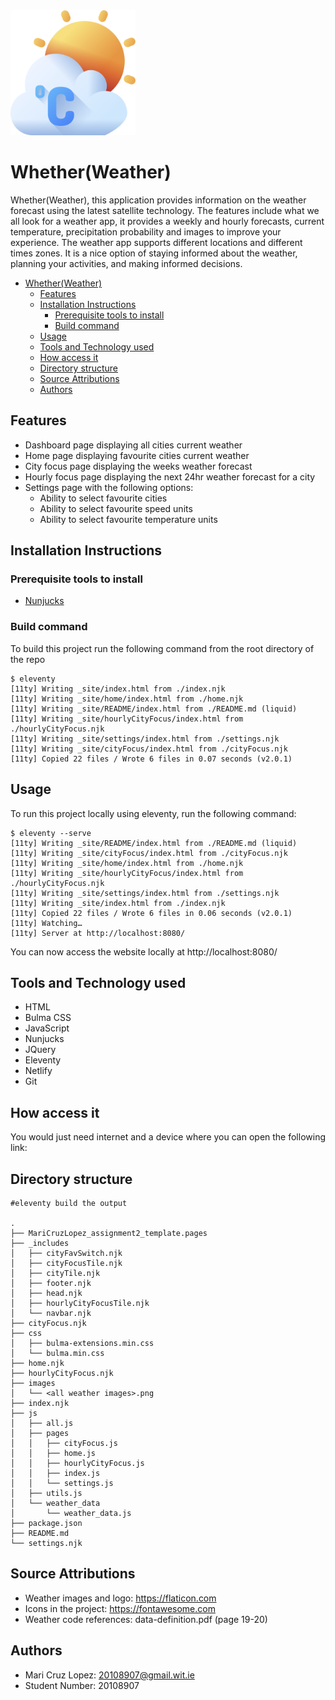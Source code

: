 <img src="images/logo.png" width="200" height="200" />

# Whether(Weather)
Whether(Weather), this application provides information on the weather forecast using the latest satellite technology.
The features include what we all look for a weather app, it provides a weekly and hourly forecasts, current temperature, precipitation probability and images to improve your experience.
The weather app supports different locations and different times zones. It is a nice option of staying informed about the weather, planning your activities, and making informed decisions.

- [Whether(Weather)](#whetherweather)
  - [Features](#features)
  - [Installation Instructions](#installation-instructions)
    - [Prerequisite tools to install](#prerequisite-tools-to-install)
    - [Build command](#build-command)
  - [Usage](#usage)
  - [Tools and Technology used](#tools-and-technology-used)
  - [How access it](#how-access-it)
  - [Directory structure](#directory-structure)
  - [Source Attributions](#source-attributions)
  - [Authors](#authors)


## Features
- Dashboard page displaying all cities current weather
- Home page displaying favourite cities current weather
- City focus page displaying the weeks weather forecast
- Hourly focus page displaying the next 24hr weather forecast for a city
- Settings page with the following options:
    - Ability to select favourite cities
    - Ability to select favourite speed units
    - Ability to select favourite temperature units

## Installation Instructions

### Prerequisite tools to install
- [Nunjucks](https://mozilla.github.io/nunjucks/getting-started.html)

### Build command
To build this project run the following command from the root directory of the repo
``` console
$ eleventy
[11ty] Writing _site/index.html from ./index.njk
[11ty] Writing _site/home/index.html from ./home.njk
[11ty] Writing _site/README/index.html from ./README.md (liquid)
[11ty] Writing _site/hourlyCityFocus/index.html from ./hourlyCityFocus.njk
[11ty] Writing _site/settings/index.html from ./settings.njk
[11ty] Writing _site/cityFocus/index.html from ./cityFocus.njk
[11ty] Copied 22 files / Wrote 6 files in 0.07 seconds (v2.0.1)
```

## Usage
To run this project locally using eleventy, run the following command:
``` console
$ eleventy --serve
[11ty] Writing _site/README/index.html from ./README.md (liquid)
[11ty] Writing _site/cityFocus/index.html from ./cityFocus.njk
[11ty] Writing _site/home/index.html from ./home.njk
[11ty] Writing _site/hourlyCityFocus/index.html from ./hourlyCityFocus.njk
[11ty] Writing _site/settings/index.html from ./settings.njk
[11ty] Writing _site/index.html from ./index.njk
[11ty] Copied 22 files / Wrote 6 files in 0.06 seconds (v2.0.1)
[11ty] Watching…
[11ty] Server at http://localhost:8080/
```

You can now access the website locally at http://localhost:8080/

## Tools and Technology used
- HTML
- Bulma CSS
- JavaScript
- Nunjucks
- JQuery
- Eleventy
- Netlify
- Git

## How access it
You would just need internet and a device where you can open the following link: 

## Directory structure
``` console
#eleventy build the output

.
├── MariCruzLopez_assignment2_template.pages
├── _includes
│   ├── cityFavSwitch.njk
│   ├── cityFocusTile.njk
│   ├── cityTile.njk
│   ├── footer.njk
│   ├── head.njk
│   ├── hourlyCityFocusTile.njk
│   └── navbar.njk
├── cityFocus.njk
├── css
│   ├── bulma-extensions.min.css
│   └── bulma.min.css
├── home.njk
├── hourlyCityFocus.njk
├── images
│   └── <all weather images>.png
├── index.njk
├── js
│   ├── all.js
│   ├── pages
│   │   ├── cityFocus.js
│   │   ├── home.js
│   │   ├── hourlyCityFocus.js
│   │   ├── index.js
│   │   └── settings.js
│   ├── utils.js
│   └── weather_data
│       └── weather_data.js
├── package.json
├── README.md
└── settings.njk
```

## Source Attributions
- Weather images and logo: https://flaticon.com
- Icons in the project: https://fontawesome.com
- Weather code references: data-definition.pdf (page 19-20) 

## Authors

- Mari Cruz Lopez: 20108907@gmail.wit.ie
- Student Number: 20108907